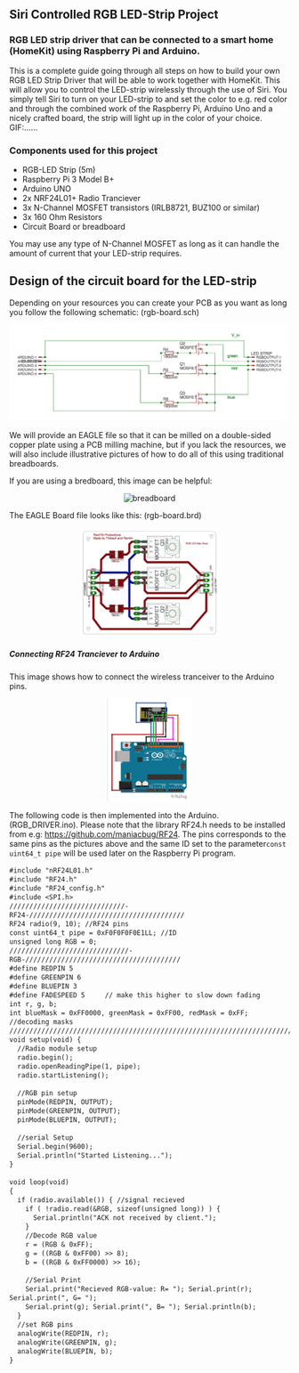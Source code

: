 ## Siri Controlled RGB LED-Strip Project
### RGB LED strip driver that can be connected to a smart home (HomeKit) using Raspberry Pi and Arduino. 

This is a complete guide going through all steps on how to build your own RGB LED Strip Driver that will be able to work together with HomeKit. This will allow you to control the LED-strip wirelessly through the use of Siri. You simply tell Siri to turn on your LED-strip to and set the color to e.g. red color and through the combined work of the Raspberry Pi, Arduino Uno and a nicely crafted board, the strip will light up in the color of your choice. GIF:......

### Components used for this project
- RGB-LED Strip (5m)
- Raspberry Pi 3 Model B+
- Arduino UNO
- 2x NRF24L01+ Radio Tranciever
- 3x N-Channel MOSFET transistors (IRLB8721, BUZ100 or similar)
- 3x 160 Ohm Resistors
- Circuit Board or breadboard

You may use any type of N-Channel MOSFET as long as it can handle the amount of current that your LED-strip requires.

## Design of the circuit board for the LED-strip
Depending on your resources you can create your PCB as you want as long you follow the following schematic: (rgb-board.sch)
<p align="center">
  <img src=https://raw.githubusercontent.com/GitTibbe/LED-Strip-HomeKit-Driver/master/Schematic.png alt="schematic" >
</p>

We will provide an EAGLE file so that it can be milled on a double-sided copper plate using a PCB milling machine, but if you lack the resources, we will also include illustrative pictures of how to do all of this using traditional breadboards.

If you are using a bredboard, this image can be helpful:
<p align="center">
  <img src=https://cdn-learn.adafruit.com/assets/assets/000/002/693/original/led_strips_ledstripbjt.gif?1448059603 alt="breadboard" width=50% height=50% >
</p>

The EAGLE Board file looks like this: (rgb-board.brd)

<p align="center">
  <img src=https://raw.githubusercontent.com/GitTibbe/LED-Strip-HomeKit-Driver/master/PCB.png alt="PCB" width=50% height=50%>
</p>

##### Connecting RF24 Tranciever to Arduino

This image shows how to connect the wireless tranceiver to the Arduino pins.
<p align="center">
  <img src=https://raw.githubusercontent.com/GitTibbe/LED-Strip-HomeKit-Driver/master/RF24-Arduino.png alt="PCB" width=30% height=30%>
</p>

The following code is then implemented into the Arduino. (RGB_DRIVER.ino). Please note that the library RF24.h needs to be installed from e.g: https://github.com/maniacbug/RF24. The pins corresponds to the same pins as the pictures above and the same ID set to the parameter```const uint64_t pipe``` will be used later on the Raspberry Pi program.

```Arduino
#include "nRF24L01.h"
#include "RF24.h"
#include "RF24_config.h"
#include <SPI.h>
/////////////////////////////-RF24-///////////////////////////////////////
RF24 radio(9, 10); //RF24 pins
const uint64_t pipe = 0xF0F0F0F0E1LL; //ID
unsigned long RGB = 0;
//////////////////////////////-RGB-///////////////////////////////////////
#define REDPIN 5
#define GREENPIN 6
#define BLUEPIN 3
#define FADESPEED 5     // make this higher to slow down fading
int r, g, b;
int blueMask = 0xFF0000, greenMask = 0xFF00, redMask = 0xFF; //decoding masks
////////////////////////////////////////////////////////////////////////////
void setup(void) {
  //Radio module setup
  radio.begin();
  radio.openReadingPipe(1, pipe);
  radio.startListening();

  //RGB pin setup
  pinMode(REDPIN, OUTPUT);
  pinMode(GREENPIN, OUTPUT);
  pinMode(BLUEPIN, OUTPUT);

  //serial Setup
  Serial.begin(9600);
  Serial.println("Started Listening...");
}

void loop(void)
{
  if (radio.available()) { //signal recieved
    if ( !radio.read(&RGB, sizeof(unsigned long)) ) {
      Serial.println("ACK not received by client."); 
    }
    //Decode RGB value
    r = (RGB & 0xFF);
    g = ((RGB & 0xFF00) >> 8);
    b = ((RGB & 0xFF0000) >> 16);

    //Serial Print
    Serial.print("Recieved RGB-value: R= "); Serial.print(r); Serial.print(", G= ");
    Serial.print(g); Serial.print(", B= "); Serial.println(b);
  }
  //set RGB pins
  analogWrite(REDPIN, r);
  analogWrite(GREENPIN, g);
  analogWrite(BLUEPIN, b);
}
```






